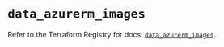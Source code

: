 # `data_azurerm_images`

Refer to the Terraform Registry for docs: [`data_azurerm_images`](https://registry.terraform.io/providers/hashicorp/azurerm/4.10.0/docs/data-sources/images).
